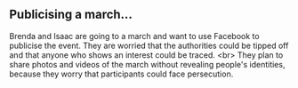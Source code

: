 
## Publicising a march...

Brenda and Isaac are going to a march and want to use Facebook to publicise the event. They are worried that the authorities could be tipped off and that anyone who shows an interest could be traced.
&lt;br&gt;
They plan to share photos and videos of the march without revealing people&#39;s identities, because they worry that participants could face persecution.
